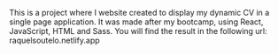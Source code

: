 This is a project where I website created to display my dynamic CV in a single page application. It was made after my bootcamp, using React, JavaScript, HTML and Sass.
You will find the result in the following url: raquelsoutelo.netlify.app

